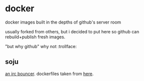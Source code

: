 # docker
docker images built in the depths of github's server room

usually forked from others, but i decided to put here so github can rebuild+publish fresh images.

"but why github" why not :trollface:

## soju

[an irc bouncer](https://soju.im). dockerfiles taken from [here](https://git.sr.ht/~poldi1405/dockerfiles/tree/soju).
